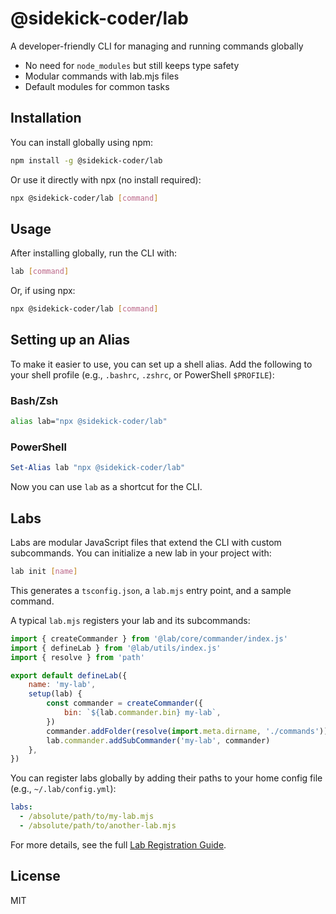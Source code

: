 # @sidekick-coder/lab

A developer-friendly CLI for managing and running commands globally

- No need for `node_modules` but still keeps type safety
- Modular commands with lab.mjs files 
- Default modules for common tasks

## Installation

You can install globally using npm:

```sh
npm install -g @sidekick-coder/lab
```

Or use it directly with npx (no install required):

```sh
npx @sidekick-coder/lab [command]
```

## Usage

After installing globally, run the CLI with:

```sh
lab [command]
```

Or, if using npx:

```sh
npx @sidekick-coder/lab [command]
```

## Setting up an Alias

To make it easier to use, you can set up a shell alias. Add the following to your shell profile (e.g., `.bashrc`, `.zshrc`, or PowerShell `$PROFILE`):

### Bash/Zsh
```sh
alias lab="npx @sidekick-coder/lab"
```

### PowerShell
```powershell
Set-Alias lab "npx @sidekick-coder/lab"
```

Now you can use `lab` as a shortcut for the CLI.

## Labs

Labs are modular JavaScript files that extend the CLI with custom subcommands. You can initialize a new lab in your project with:

```sh
lab init [name]
```

This generates a `tsconfig.json`, a `lab.mjs` entry point, and a sample command.

A typical `lab.mjs` registers your lab and its subcommands:

```js
import { createCommander } from '@lab/core/commander/index.js'
import { defineLab } from '@lab/utils/index.js'
import { resolve } from 'path'

export default defineLab({
    name: 'my-lab',
    setup(lab) {
        const commander = createCommander({
            bin: `${lab.commander.bin} my-lab`,
        })
        commander.addFolder(resolve(import.meta.dirname, './commands'))
        lab.commander.addSubCommander('my-lab', commander)
    },
})
```

You can register labs globally by adding their paths to your home config file (e.g., `~/.lab/config.yml`):

```yaml
labs:
  - /absolute/path/to/my-lab.mjs
  - /absolute/path/to/another-lab.mjs
```

For more details, see the full [Lab Registration Guide](docs/lab.md).

## License

MIT
